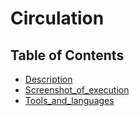 ﻿# Circulation

 ## Table of Contents

- [Description](#Description)
- [Screenshot_of_execution](#Screenshot_of_execution)
- [Tools_and_languages](#Tools_and_languages)

